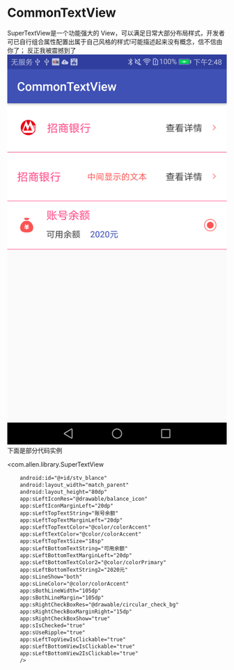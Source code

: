 
# CommonTextView
SuperTextView是一个功能强大的 View，可以满足日常大部分布局样式，开发者可已自行组合属性配置出属于自己风格的样式!可能描述起来没有概念，信不信由你了； 反正我被震撼到了
![image](https://github.com/zhuangzeqin/CommonTextView/blob/master/device-2017-06-09-144816.png)
下面是部分代码实例


<com.allen.library.SuperTextView

        android:id="@+id/stv_blance"
        android:layout_width="match_parent"
        android:layout_height="80dp"
        app:sLeftIconRes="@drawable/balance_icon"
        app:sLeftIconMarginLeft="20dp"
        app:sLeftTopTextString="账号余额"
        app:sLeftTopTextMarginLeft="20dp"
        app:sLeftTopTextColor="@color/colorAccent"
        app:sLeftTextColor="@color/colorAccent"
        app:sLeftTopTextSize="18sp"
        app:sLeftBottomTextString="可用余额"
        app:sLeftBottomTextMarginLeft="20dp"
        app:sLeftBottomTextColor2="@color/colorPrimary"
        app:sLeftBottomTextString2="2020元"
        app:sLineShow="both"
        app:sLineColor="@color/colorAccent"
        app:sBothLineWidth="105dp"
        app:sBothLineMargin="105dp"
        app:sRightCheckBoxRes="@drawable/circular_check_bg"
        app:sRightCheckBoxMarginRight="15dp"
        app:sRightCheckBoxShow="true"
        app:sIsChecked="true"
        app:sUseRipple="true"
        app:sLeftTopViewIsClickable="true"
        app:sLeftBottomViewIsClickable="true"
        app:sLeftBottomView2IsClickable="true"
        />
